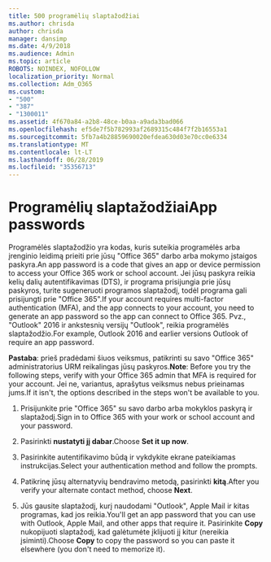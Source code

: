 ```yaml
---
title: 500 programėlių slaptažodžiai
ms.author: chrisda
author: chrisda
manager: dansimp
ms.date: 4/9/2018
ms.audience: Admin
ms.topic: article
ROBOTS: NOINDEX, NOFOLLOW
localization_priority: Normal
ms.collection: Adm_O365
ms.custom:
- "500"
- "387"
- "1300011"
ms.assetid: 4f670a84-a2b8-48ce-b0aa-a9ada3bad066
ms.openlocfilehash: ef5de7f5b782993af2689315c484f7f2b16553a1
ms.sourcegitcommit: 5fb7a4b28859690020efdea630d03e70cc0e6334
ms.translationtype: MT
ms.contentlocale: lt-LT
ms.lasthandoff: 06/28/2019
ms.locfileid: "35356713"
---
```

# <a name="app-passwords"></a><span data-ttu-id="ae1cc-102">Programėlių slaptažodžiai</span><span class="sxs-lookup"><span data-stu-id="ae1cc-102">App passwords</span></span>

<span data-ttu-id="ae1cc-103">Programėlės slaptažodžio yra kodas, kuris suteikia programėlės arba įrenginio leidimą prieiti prie jūsų "Office 365" darbo arba mokymo įstaigos paskyra.</span><span class="sxs-lookup"><span data-stu-id="ae1cc-103">An app password is a code that gives an app or device permission to access your Office 365 work or school account.</span></span> <span data-ttu-id="ae1cc-104">Jei jūsų paskyra reikia kelių dalių autentifikavimas (DTS), ir programa prisijungia prie jūsų paskyros, turite sugeneruoti programos slaptažodį, todėl programa gali prisijungti prie "Office 365".</span><span class="sxs-lookup"><span data-stu-id="ae1cc-104">If your account requires multi-factor authentication (MFA), and the app connects to your account, you need to generate an app password so the app can connect to Office 365.</span></span> <span data-ttu-id="ae1cc-105">Pvz., "Outlook" 2016 ir ankstesnių versijų "Outlook", reikia programėlės slaptažodžio.</span><span class="sxs-lookup"><span data-stu-id="ae1cc-105">For example, Outlook 2016 and earlier versions Outlook of require an app password.</span></span>

 <span data-ttu-id="ae1cc-106">**Pastaba**: prieš pradėdami šiuos veiksmus, patikrinti su savo "Office 365" administratorius URM reikalingas jūsų paskyros.</span><span class="sxs-lookup"><span data-stu-id="ae1cc-106">**Note**: Before you try the following steps, verify with your Office 365 admin that MFA is required for your account.</span></span> <span data-ttu-id="ae1cc-107">Jei ne, variantus, aprašytus veiksmus nebus prieinamas jums.</span><span class="sxs-lookup"><span data-stu-id="ae1cc-107">If it isn't, the options described in the steps won't be available to you.</span></span>

1. <span data-ttu-id="ae1cc-108">Prisijunkite prie "Office 365" su savo darbo arba mokyklos paskyrą ir slaptažodį.</span><span class="sxs-lookup"><span data-stu-id="ae1cc-108">Sign in to Office 365 with your work or school account and your password.</span></span>

2. <span data-ttu-id="ae1cc-109">Pasirinkti **nustatyti jį dabar**.</span><span class="sxs-lookup"><span data-stu-id="ae1cc-109">Choose **Set it up now**.</span></span>

3. <span data-ttu-id="ae1cc-110">Pasirinkite autentifikavimo būdą ir vykdykite ekrane pateikiamas instrukcijas.</span><span class="sxs-lookup"><span data-stu-id="ae1cc-110">Select your authentication method and follow the prompts.</span></span>

4. <span data-ttu-id="ae1cc-111">Patikrinę jūsų alternatyvių bendravimo metodą, pasirinkti **kitą**.</span><span class="sxs-lookup"><span data-stu-id="ae1cc-111">After you verify your alternate contact method, choose **Next**.</span></span>

5. <span data-ttu-id="ae1cc-112">Jūs gausite slaptažodį, kurį naudodami "Outlook", Apple Mail ir kitas programas, kad jos reikia.</span><span class="sxs-lookup"><span data-stu-id="ae1cc-112">You'll get an app password that you can use with Outlook, Apple Mail, and other apps that require it.</span></span> <span data-ttu-id="ae1cc-113">Pasirinkite **Copy** nukopijuoti slaptažodį, kad galėtumėte įklijuoti jį kitur (nereikia įsiminti).</span><span class="sxs-lookup"><span data-stu-id="ae1cc-113">Choose **Copy** to copy the password so you can paste it elsewhere (you don't need to memorize it).</span></span>

